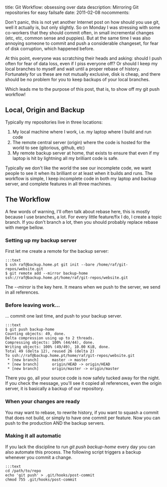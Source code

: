 title: Git Workflow: obsessing over data
description: Mirroring Git repositories for easy failsafe
date: 2011-02-08
nocomments:

Don't panic, this is not yet another Internet post on how should you use git, well
it actually is, but only slightly. So on Monday I was stressing with some co-workers
that they should commit often, in small incremental changes (etc, etc, common sense and
puppies). But at the same time I was also annoying someone to commit and push a 
considerable changeset, for fear of disk corruption, which happened before.

At this point, everyone was scratching their heads and asking: should I push often
for fear of data loss, even if I piss everyone off? Or should I keep my local branches
to myself and wait until a proper rebase of history. Fortunately for us these are not
mutually exclusive, disk is cheap, and there should be no problem for you to keep backups of
your local branches.

Which leads me to the purpose of this post, that is, to show off my git push workflow!


## Local, Origin and Backup

Typically my repositories live in three locations:

1. My local machine where I work, i.e. my laptop where I build and run code
1. The remote central server (origin) where the code is hosted for the world to see (gitorious, github, etc)
1. My remote backup server at home, that exists to ensure that even if my laptop is hit by lightning
   all my brilliant code is safe.

Typically we don't like the world the see our incomplete code, we want people to see it when its
brilliant or at least when it builds and runs. The workflow is simple, I keep incomplete code in both my laptop and
backup server, and complete features in all three machines.



## The Workflow

A few words of warning, I'll often talk about rebase here, this is mostly because I use branches, a lot. For every little feature/fix I
do, I create a topic branch. If you don't branch a lot, then you should probably replace rebase with merge bellow.

### Setting up my backup server

First let me create a remote for the backup server:

	:::text
	$ ssh raf@backup.home.pt git init --bare /home/raf/git-repos/website.git
	$ git remote add --mirror backup-home ssh://raf@backup.home.pt/home/raf/git-repos/website.git

The *--mirror* is the key here. It means when we push to the server, we send in all references.


### Before leaving work...
... commit one last time, and push to your backup server.

	:::text
	$ git push backup-home
	Counting objects: 49, done.
	Delta compression using up to 2 threads.
	Compressing objects: 100% (44/44), done.
	Writing objects: 100% (49/49), 10.00 KiB, done.
	Total 49 (delta 12), reused 26 (delta 2)
	To ssh://raf@backup.home.pt/home/raf/git-repos/website.git
	 * [new branch]      master -> master
	 * [new branch]      origin/HEAD -> origin/HEAD
	 * [new branch]      origin/master -> origin/master

There you go, all your source code is now safely tucked away for the night.
If you check the message, you'll see it copied all references, even the origin server,
it is basically a backup of our repository.

### When your changes are ready

You may want to rebase, to rewrite history, if you want to squash a commit that does not build, or simply to
have one commit per feature. Now you can push to the production AND the backup servers.


### Making it all automatic

If you lack the discipline to run _git push backup-home_ every day you can also automate this process. The following
script triggers a backup whenever you commit a change.

	:::text
	cd /path/to/repo
	echo 'git push' > .git/hooks/post-commit
	chmod 755 .git/hooks/post-commit
	

